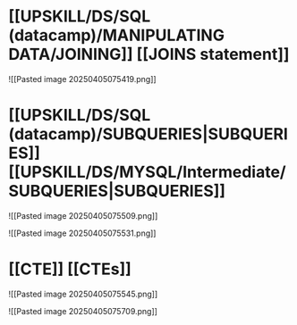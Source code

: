 # [[UPSKILL/DS/SQL (datacamp)/MANIPULATING DATA/JOINING]] [[JOINS statement]]
![[Pasted image 20250405075419.png]]

# [[UPSKILL/DS/SQL (datacamp)/SUBQUERIES|SUBQUERIES]] [[UPSKILL/DS/MYSQL/Intermediate/SUBQUERIES|SUBQUERIES]]
![[Pasted image 20250405075509.png]]

![[Pasted image 20250405075531.png]]

# [[CTE]] [[CTEs]]
![[Pasted image 20250405075545.png]]


![[Pasted image 20250405075709.png]]


